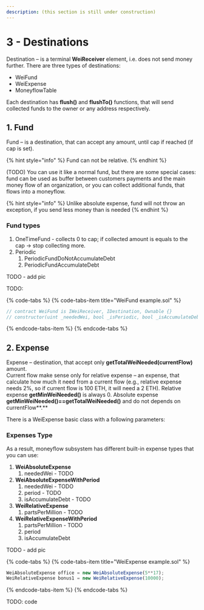 ```yaml
---
description: (this section is still under construction)
---
```


# 3 - Destinations

Destination – is a terminal **WeiReceiver** element, i.e. does not send money further. There are three types of destinations: 

* WeiFund
* WeiExpense
* MoneyflowTable

Each destination has **flush\(\)** and **flushTo\(\)** functions, that will send collected funds to the owner or any address respectively.

## 1. Fund

Fund – is a destination, that can accept any amount, until cap if reached \(if cap is set\). 

{% hint style="info" %}
Fund can not be relative.
{% endhint %}

\(TODO\) You can use it like a normal fund, but there are some special cases: fund can be used as buffer between customers payments and the main money flow of an organization, or you can collect additional funds, that flows into a moneyflow.

{% hint style="info" %}
Unlike absolute expense, fund will not throw an exception, if you send less money than is needed
{% endhint %}

### Fund types

1. OneTimeFund -  collects 0 to cap;  if collected amount is equals to the cap -&gt; stop collecting more.   
2. Periodic
   1. PeriodicFundDoNotAccumulateDebt  
   2. PeriodicFundAccumulateDebt 

TODO - add pic  
  
TODO:

{% code-tabs %}
{% code-tabs-item title="WeiFund example.sol" %}
```javascript
// contract WeiFund is IWeiReceiver, IDestination, Ownable {}
// constructor(uint _neededWei, bool _isPeriodic, bool _isAccumulateDebt, uint _periodHours) public {


```
{% endcode-tabs-item %}
{% endcode-tabs %}

## 2. Expense

Expense – destination, that accept only **getTotalWeiNeeded\(currentFlow\)** amount.    
Current flow make sense only for relative expense – an expense, that calculate how much it need from a current flow \(e.g., relative expense needs 2%, so if current flow is 100 ETH, it will need a 2 ETH\). Relative expense **getMinWeiNeeded\(\)** is always 0. Absolute expense **getMinWeiNeeded\(\)==getTotalWeiNeeded\(\)** and do not depends on currentFlow**.** 

There is a WeiExpense basic class with a following parameters:

### Expenses Type

As a result, moneyflow subsystem has different built-in expense types that you can use:

1. **WeiAbsoluteExpense**
   1. neededWei - TODO
2. **WeiAbsoluteExpenseWithPeriod**
   1. neededWei - TODO
   2. period - TODO
   3. isAccumulateDebt - TODO
3. **WeiRelativeExpense**
   1. partsPerMillion - TODO
4. **WeiRelativeExpenseWithPeriod**
   1. partsPerMillion - TODO
   2. period
   3. isAccumulateDebt

TODO - add pic

{% code-tabs %}
{% code-tabs-item title="WeiExpense example.sol" %}
```javascript
WeiAbsoluteExpense office = new WeiAbsoluteExpense(5**17);
WeiRelativeExpense bonus1 = new WeiRelativeExpense(10000);

```
{% endcode-tabs-item %}
{% endcode-tabs %}

TODO: code



